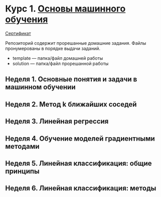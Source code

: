 # Курс 1. [Основы машинного обучения](https://www.coursera.org/learn/machine-learning-foundations?specialization=machine-learning-from-statistics-to-neural-networks)


[Сертификат](https://github.com/AlekseiIvanov93/ml_from_statistics_to_nn/blob/master/01.machine_learning_foundations/certificate.pdf)


Репозиторий содержит прорешанные домашние задания. Файлы пронумерованы в порядке выдачи заданий.

* template — папка/файл домашней работы
* solution — папка/файл прорешанной работы

## Неделя 1. Основные понятия и задачи в машинном обучении
## Неделя 2. Метод k ближайших соседей
## Неделя 3. Линейная регрессия
## Неделя 4. Обучение моделей градиентными методами
## Неделя 5. Линейная классификация: общие принципы
## Неделя 6. Линейная классификация: методы
